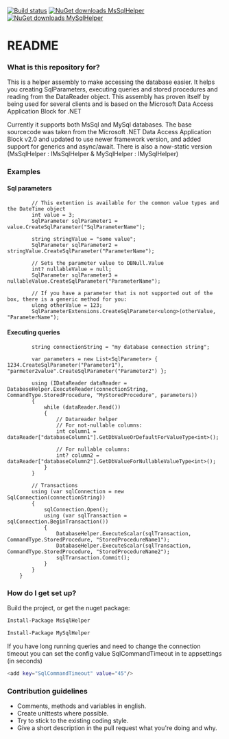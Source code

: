 [![Build status](https://ci.appveyor.com/api/projects/status/4yjr27j3sjaym8u9?svg=true)](https://ci.appveyor.com/project/jeroenpot/mirabeau-sql-helper-rpin0)
[![NuGet downloads MsSqlHelper](https://img.shields.io/nuget/dt/MsSqlHelper.svg)](https://www.nuget.org/packages/MsSqlHelper)
[![NuGet downloads MySqlHelper](https://img.shields.io/nuget/dt/MySqlHelper.svg)](https://www.nuget.org/packages/MySqlHelper)

# README #

### What is this repository for? ###

This is a helper assembly to make accessing the database easier. It helps you creating SqlParameters, executing queries and stored procedures and reading from the DataReader object.
This assembly has proven itself by being used for several clients and is based on the Microsoft Data Access Application Block for .NET

Currently it supports both MsSql and MySql databases.
The base sourcecode was taken from the Microsoft .NET Data Access Application Block v2.0 and updated to use newer framework version, and added support for generics and async/await.
There is also a now-static version (MsSqlHelper : IMsSqlHelper & MySqlHelper : IMySqlHelper)

### Examples ###
#### Sql parameters ####
            // This extention is available for the common value types and the DateTime object
            int value = 3;
            SqlParameter sqlParameter1 = value.CreateSqlParameter("SqlParameterName");

            string stringValue = "some value";
            SqlParameter sqlParameter2 = stringValue.CreateSqlParameter("ParameterName");
            
            // Sets the parameter value to DBNull.Value
            int? nullableValue = null;
            SqlParameter sqlParameter3 = nullableValue.CreateSqlParameter("ParameterName");
            
            // If you have a parameter that is not supported out of the box, there is a generic method for you:
            ulong otherValue = 123;
            SqlParameterExtensions.CreateSqlParameter<ulong>(otherValue, "ParameterName");


#### Executing queries ####
            string connectionString = "my database connection string";

            var parameters = new List<SqlParameter> { 1234.CreateSqlParameter("Parameter1"), "parmeter2value".CreateSqlParameter("Parameter2") };

            using (IDataReader dataReader = DatabaseHelper.ExecuteReader(connectionString, CommandType.StoredProcedure, "MyStoredProcedure", parameters))
            {
                while (dataReader.Read())
                {
                    // Datareader helper
                    // For not-nullable columns:
                    int column1 = dataReader["databaseColumn1"].GetDbValueOrDefaultForValueType<int>();

                    // For nullable columns:
                    int? column2 = dataReader["databaseColumn2"].GetDbValueForNullableValueType<int>();
                }
            }

            // Transactions
            using (var sqlConnection = new SqlConnection(connectionString))
            {
                sqlConnection.Open();
                using (var sqlTransaction = sqlConnection.BeginTransaction())
                {
                    DatabaseHelper.ExecuteScalar(sqlTransaction, CommandType.StoredProcedure, "StoredProcedureName1");
                    DatabaseHelper.ExecuteScalar(sqlTransaction, CommandType.StoredProcedure, "StoredProcedureName2");
                    sqlTransaction.Commit();
                }
            }
        }

### How do I get set up? ###

Build the project, or get the nuget package:
```sh
Install-Package MsSqlHelper
```

```sh
Install-Package MySqlHelper
```

If you have long running queries and need to change the connection timeout you can set the config value SqlCommandTimeout in te appsettings (in seconds)
```sh
<add key="SqlCommandTimeout" value="45"/>
```

### Contribution guidelines ###
* Comments, methods and variables in english.
* Create unittests where possible.
* Try to stick to the existing coding style.
* Give a short description in the pull request what you're doing and why.

